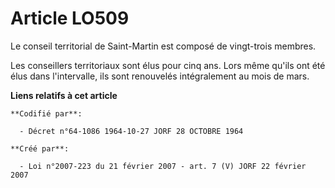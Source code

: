 # Article LO509

Le conseil territorial de Saint-Martin est composé de vingt-trois membres.

Les conseillers territoriaux sont élus pour cinq ans. Lors même qu'ils ont été élus dans l'intervalle, ils sont renouvelés
intégralement au mois de mars.

**Liens relatifs à cet article**

	**Codifié par**:

	  - Décret n°64-1086 1964-10-27 JORF 28 OCTOBRE 1964

	**Créé par**:

	  - Loi n°2007-223 du 21 février 2007 - art. 7 (V) JORF 22 février 2007
